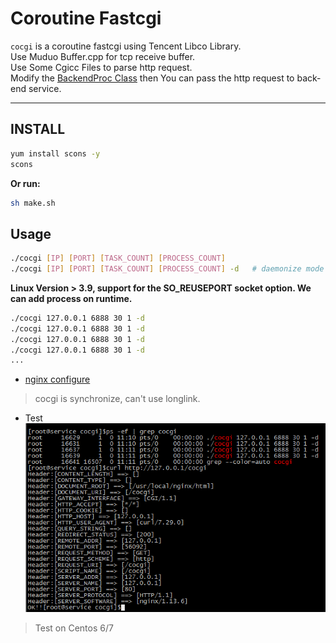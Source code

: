# Coroutine Fastcgi

`cocgi` is a coroutine fastcgi using Tencent Libco Library.  
Use Muduo Buffer.cpp for tcp receive buffer.  
Use Some Cgicc Files to parse http request.  
Modify the [BackendProc Class](backend.cpp) then You can pass the http request to back-end service.

---

## INSTALL
```sh
yum install scons -y
scons
```

__Or run:__
```sh 
sh make.sh
```

## Usage
```sh
./cocgi [IP] [PORT] [TASK_COUNT] [PROCESS_COUNT]
./cocgi [IP] [PORT] [TASK_COUNT] [PROCESS_COUNT] -d   # daemonize mode
```

__Linux Version > 3.9, support for the SO_REUSEPORT socket option. We can add process on runtime.__
```sh
./cocgi 127.0.0.1 6888 30 1 -d
./cocgi 127.0.0.1 6888 30 1 -d 
./cocgi 127.0.0.1 6888 30 1 -d
./cocgi 127.0.0.1 6888 30 1 -d
...
```

* [nginx configure](/doc/nginx_configure.conf)  
> cocgi is synchronize, can't use longlink.

* Test 
![测试](/doc/image/last02.png)


> Test on Centos 6/7

